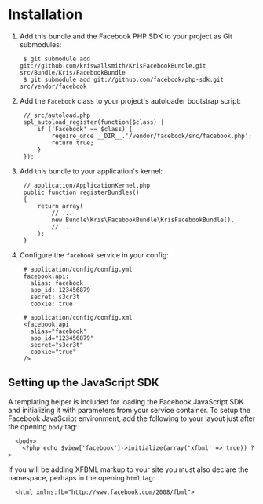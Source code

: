 Installation
============

  1. Add this bundle and the Facebook PHP SDK to your project as Git submodules:

          $ git submodule add git://github.com/kriswallsmith/KrisFacebookBundle.git src/Bundle/Kris/FacebookBundle
          $ git submodule add git://github.com/facebook/php-sdk.git src/vendor/facebook

  2. Add the `Facebook` class to your project's autoloader bootstrap script:

          // src/autoload.php
          spl_autoload_register(function($class) {
              if ('Facebook' == $class) {
                  require_once __DIR__.'/vendor/facebook/src/facebook.php';
                  return true;
              }
          });

  3. Add this bundle to your application's kernel:

          // application/ApplicationKernel.php
          public function registerBundles()
          {
              return array(
                  // ...
                  new Bundle\Kris\FacebookBundle\KrisFacebookBundle(),
                  // ...
              );
          }

  4. Configure the `facebook` service in your config:

          # application/config/config.yml
          facebook.api:
            alias: facebook
            app_id: 123456879
            secret: s3cr3t
            cookie: true

          # application/config/config.xml
          <facebook:api
            alias="facebook"
            app_id="123456879"
            secret="s3cr3t"
            cookie="true"
          />

Setting up the JavaScript SDK
-----------------------------

A templating helper is included for loading the Facebook JavaScript SDK and
initializing it with parameters from your service container. To setup the
Facebook JavaScript environment, add the following to your layout just after
the opening `body` tag:

      <body>
        <?php echo $view['facebook']->initialize(array('xfbml' => true)) ?>

If you will be adding XFBML markup to your site you must also declare the
namespace, perhaps in the opening `html` tag:

      <html xmlns:fb="http://www.facebook.com/2008/fbml">
